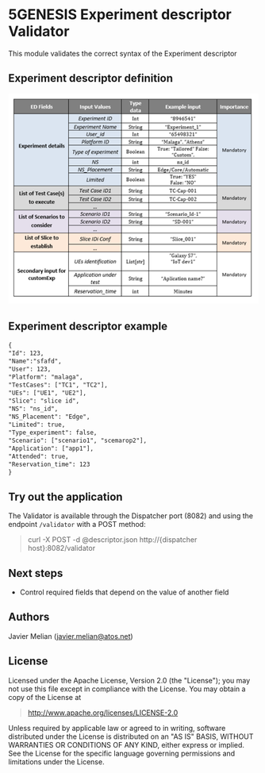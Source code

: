 # 5GENESIS Experiment descriptor Validator

This module validates the correct syntax of the Experiment descriptor 

## Experiment descriptor definition 
![](./images/ED.png)

## Experiment descriptor example

    {
	"Id": 123,
	"Name":"sfafd",
	"User": 123,
	"Platform": "malaga",
	"TestCases": ["TC1", "TC2"], 
	"UEs": ["UE1", "UE2"], 
	"Slice": "slice id", 
	"NS": "ns_id",
	"NS_Placement": "Edge",
	"Limited": true,
	"Type_experiment": false,
	"Scenario": ["scenario1", "scemarop2"], 
	"Application": ["app1"],
	"Attended": true, 
	"Reservation_time": 123 
    }    

## Try out the application
The Validator is available through the Dispatcher port (8082) and using the endpoint `/validator` with a POST method:

> curl -X POST -d @descriptor.json http://{dispatcher host}:8082/validator


## Next steps
- Control required fields that depend on the value of another field

## Authors
Javier Melian (javier.melian@atos.net)

## License

Licensed under the Apache License, Version 2.0 (the "License");
you may not use this file except in compliance with the License.
You may obtain a copy of the License at

   > http://www.apache.org/licenses/LICENSE-2.0

Unless required by applicable law or agreed to in writing, software
distributed under the License is distributed on an "AS IS" BASIS,
WITHOUT WARRANTIES OR CONDITIONS OF ANY KIND, either express or implied.
See the License for the specific language governing permissions and
limitations under the License.

